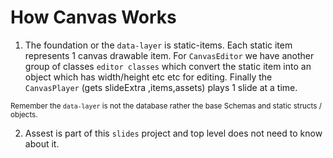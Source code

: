 

# How Canvas Works

 1. The foundation or the `data-layer` is static-items. Each static item represents 1 canvas drawable item. For `CanvasEditor` we have another group of classes `editor classes` which convert the static item into an object which has width/height etc etc for editing. Finally the `CanvasPlayer` (gets slideExtra ,items,assets) plays 1 slide at a time.

 <small>Remember the `data-layer` is not the database rather the base Schemas and static structs / objects.</small>

 2. Assest is part of this `slides` project and top level does not need to know about it.

 
